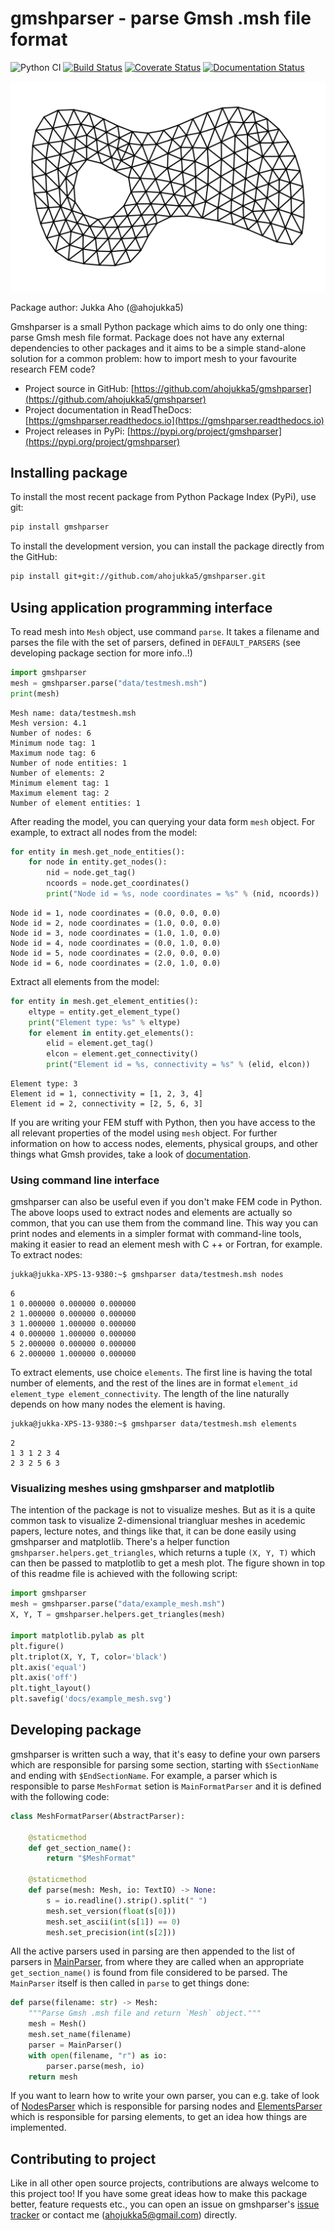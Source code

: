 # gmshparser - parse Gmsh .msh file format

![Python CI](https://github.com/ahojukka5/gmshparser/workflows/Python%20CI/badge.svg)
[![Build Status][travis-img]][travis-url]
[![Coverate Status][coveralls-img]][coveralls-url]
[![Documentation Status][documentation-img]][documentation-url]

![](docs/example_mesh.svg)

Package author: Jukka Aho (@ahojukka5)

Gmshparser is a small Python package which aims to do only one thing: parse Gmsh
mesh file format. Package does not have any external dependencies to other
packages and it aims to be a simple stand-alone solution for a common problem:
how to import mesh to your favourite research FEM code?

- Project source in GitHub: [https://github.com/ahojukka5/gmshparser](https://github.com/ahojukka5/gmshparser)
- Project documentation in ReadTheDocs: [https://gmshparser.readthedocs.io](https://gmshparser.readthedocs.io)
- Project releases in PyPi: [https://pypi.org/project/gmshparser](https://pypi.org/project/gmshparser)

## Installing package

To install the most recent package from Python Package Index (PyPi), use git:

```bash
pip install gmshparser
```

To install the development version, you can install the package directly from
the GitHub:

```bash
pip install git+git://github.com/ahojukka5/gmshparser.git
```

## Using application programming interface

To read mesh into `Mesh` object, use command `parse`. It takes a filename and
parses the file with the set of parsers, defined in `DEFAULT_PARSERS` (see
developing package section for more info..!)

```python
import gmshparser
mesh = gmshparser.parse("data/testmesh.msh")
print(mesh)
```

```text
Mesh name: data/testmesh.msh
Mesh version: 4.1
Number of nodes: 6
Minimum node tag: 1
Maximum node tag: 6
Number of node entities: 1
Number of elements: 2
Minimum element tag: 1
Maximum element tag: 2
Number of element entities: 1
```

After reading the model, you can querying your data form `mesh` object. For
example, to extract all nodes from the model:

```python
for entity in mesh.get_node_entities():
    for node in entity.get_nodes():
        nid = node.get_tag()
        ncoords = node.get_coordinates()
        print("Node id = %s, node coordinates = %s" % (nid, ncoords))
```

```text
Node id = 1, node coordinates = (0.0, 0.0, 0.0)
Node id = 2, node coordinates = (1.0, 0.0, 0.0)
Node id = 3, node coordinates = (1.0, 1.0, 0.0)
Node id = 4, node coordinates = (0.0, 1.0, 0.0)
Node id = 5, node coordinates = (2.0, 0.0, 0.0)
Node id = 6, node coordinates = (2.0, 1.0, 0.0)
```

Extract all elements from the model:

```python
for entity in mesh.get_element_entities():
    eltype = entity.get_element_type()
    print("Element type: %s" % eltype)
    for element in entity.get_elements():
        elid = element.get_tag()
        elcon = element.get_connectivity()
        print("Element id = %s, connectivity = %s" % (elid, elcon))
```

```text
Element type: 3
Element id = 1, connectivity = [1, 2, 3, 4]
Element id = 2, connectivity = [2, 5, 6, 3]
```

If you are writing your FEM stuff with Python, then you have access to the all
relevant properties of the model using `mesh` object. For further information on
how to access nodes, elements, physical groups, and other things what Gmsh
provides, take a look of [documentation](https://gmshparser.readthedocs.io).

### Using command line interface

gmshparser can also be useful even if you don't make FEM code in Python. The
above loops used to extract nodes and elements are actually so common, that you
can use them from the command line. This way you can print nodes and elements in
a simpler format with command-line tools, making it easier to read an element
mesh with C ++ or Fortran, for example. To extract nodes:

```bash
jukka@jukka-XPS-13-9380:~$ gmshparser data/testmesh.msh nodes
```

```text
6
1 0.000000 0.000000 0.000000
2 1.000000 0.000000 0.000000
3 1.000000 1.000000 0.000000
4 0.000000 1.000000 0.000000
5 2.000000 0.000000 0.000000
6 2.000000 1.000000 0.000000
```

To extract elements, use choice `elements`. The first line is having the total
number of elements, and the rest of the lines are in format `element_id
element_type element_connectivity`. The length of the line naturally depends on
how many nodes the element is having.

```bash
jukka@jukka-XPS-13-9380:~$ gmshparser data/testmesh.msh elements
```

```text
2
1 3 1 2 3 4
2 3 2 5 6 3
```

### Visualizing meshes using gmshparser and matplotlib

The intention of the package is not to visualize meshes. But as it is a quite
common task to visualize 2-dimensional triangluar meshes in acedemic papers,
lecture notes, and things like that, it can be done easily using gmshparser and
matplotlib. There's a helper function `gmshparser.helpers.get_triangles`, which
returns a tuple `(X, Y, T)` which can then be passed to matplotlib to get a mesh
plot. The figure shown in top of this readme file is achieved with the following
script:

```python
import gmshparser
mesh = gmshparser.parse("data/example_mesh.msh")
X, Y, T = gmshparser.helpers.get_triangles(mesh)

import matplotlib.pylab as plt
plt.figure()
plt.triplot(X, Y, T, color='black')
plt.axis('equal')
plt.axis('off')
plt.tight_layout()
plt.savefig('docs/example_mesh.svg')
```

## Developing package

gmshparser is written such a way, that it's easy to define your own parsers
which are responsible for parsing some section, starting with `$SectionName` and
ending with `$EndSectionName`. For example, a parser which is responsible to
parse `MeshFormat` setion is `MainFormatParser` and it is defined with the
following code:

```python
class MeshFormatParser(AbstractParser):

    @staticmethod
    def get_section_name():
        return "$MeshFormat"

    @staticmethod
    def parse(mesh: Mesh, io: TextIO) -> None:
        s = io.readline().strip().split(" ")
        mesh.set_version(float(s[0]))
        mesh.set_ascii(int(s[1]) == 0)
        mesh.set_precision(int(s[2]))
```

All the active parsers used in parsing are then appended to the list of parsers
in [MainParser](gmshparser/main_parser.py), from where they are called when an
appropriate `get_section_name()` is found from file considered to be parsed. The
`MainParser` itself is then called in `parse` to get things done:

```python
def parse(filename: str) -> Mesh:
    """Parse Gmsh .msh file and return `Mesh` object."""
    mesh = Mesh()
    mesh.set_name(filename)
    parser = MainParser()
    with open(filename, "r") as io:
        parser.parse(mesh, io)
    return mesh
```

If you want to learn how to write your own parser, you can e.g. take of look of
[NodesParser](gmshparser/nodes_parser.py) which is responsible for parsing nodes
and [ElementsParser](gmshparser/elements_parser.py) which is responsible for
parsing elements, to get an idea how things are implemented.

## Contributing to project

Like in all other open source projects, contributions are always welcome to this
project too! If you have some great ideas how to make this package better,
feature requests etc., you can open an issue on gmshparser's [issue
tracker][issues] or contact me (ahojukka5@gmail.com) directly.

[travis-img]: https://travis-ci.com/ahojukka5/gmshparser.svg?branch=master
[travis-url]: https://travis-ci.com/ahojukka5/gmshparser
[coveralls-img]: https://coveralls.io/repos/github/ahojukka5/gmshparser/badge.svg?branch=master
[coveralls-url]: https://coveralls.io/github/ahojukka5/gmshparser?branch=master
[documentation-img]: https://readthedocs.org/projects/gmshparser/badge/?version=latest
[documentation-url]: https://gmshparser.readthedocs.io/en/latest/?badge=latest
[issues]: https://github.com/ahojukka5/gmshparser/issues
[gmsh]: https://gmsh.info/
